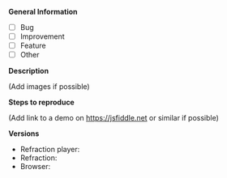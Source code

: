 **General Information**

- [ ] Bug
- [ ] Improvement
- [ ] Feature
- [ ] Other

**Description**

(Add images if possible)

**Steps to reproduce**

(Add link to a demo on https://jsfiddle.net or similar if possible)

**Versions**

- Refraction player:
- Refraction:
- Browser:
